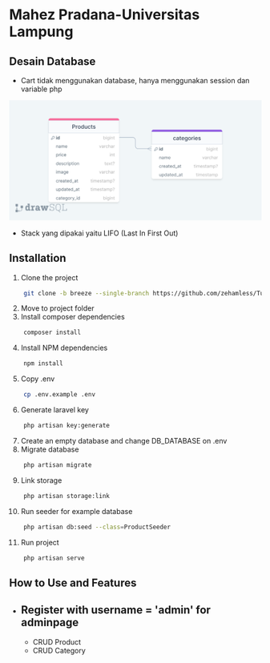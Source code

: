 

# Mahez Pradana-Universitas Lampung

## Desain Database
- Cart tidak menggunakan database, hanya menggunakan session dan variable php

![](public/drawSQL-tugas-crud-export-2023-03-24.png)

- Stack yang dipakai yaitu LIFO (Last In First Out)

## Installation

1. Clone the project

```sh
    git clone -b breeze --single-branch https://github.com/zehamless/TugasCRUD    
```
2. Move to project folder
3. Install composer dependencies
```sh
    composer install
```
4. Install NPM dependencies
```sh
    npm install
```
5. Copy .env
```sh
    cp .env.example .env
```
6. Generate laravel key
```sh
    php artisan key:generate
```
7. Create an empty database and change DB_DATABASE on .env
8. Migrate database
```sh
    php artisan migrate
```
9. Link storage
```sh
    php artisan storage:link
```
10. Run seeder for example database
```sh
    php artisan db:seed --class=ProductSeeder
```
11. Run project
```sh
    php artisan serve
```

## How to Use and Features
 * Register with username = 'admin' for adminpage
    -
    * CRUD Product
    * CRUD Category

